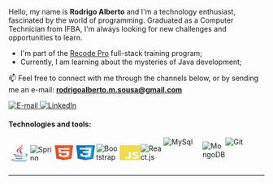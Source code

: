 Hello, my name is **Rodrigo Alberto** and I'm a technology enthusiast, fascinated by the world of programming. Graduated as a Computer Technician from IFBA, I'm always looking for new challenges and opportunities to learn.

- I'm part of the [Recode Pro](https://recodepro.org.br/) full-stack training program;
- Currently, I am learning about the mysteries of Java development;

📫 Feel free to connect with me through the channels below, or by sending me an e-mail: **rodrigoalberto.m.sousa@gmail.com**

<div>
    <a href='mailto:rodrigoalberto.m.sousa@gmail.com'>
      <img alt='E-mail' src='https://img.shields.io/badge/email-424B54.svg?&style=for-the-badge&logo=Gmail&logoColor=FFFFFF&color=424B54'>
    </a>
    <a href='https://www.linkedin.com/in/rodrigo-alberto-/'>
      <img alt='LinkedIn' src='https://img.shields.io/badge/LinkedIn-424B54.svg?&style=for-the-badge&logo=LinkedIn&logoColor=FFFFFF&color=424B54'>
    </a>
</div>

#### Technologies and tools:

<div style="display: flex; justify-content: center; align-items: center;">
        <img alt="Java" title='Java' height="35px" width="45px" src="https://raw.githubusercontent.com/devicons/devicon/2ae2a900d2f041da66e950e4d48052658d850630/icons/java/java-original.svg">
        <img alt="Spring" title='Spring' height="30px" width="45px" src="https://cdn.jsdelivr.net/gh/devicons/devicon/icons/spring/spring-original.svg">
        <img alt="HTML5" title='HTML5' height="30px" width="45px" src="https://raw.githubusercontent.com/devicons/devicon/master/icons/html5/html5-original.svg">
        <img alt="CSS3" title='CSS3' height="30px" width="45px" src="https://raw.githubusercontent.com/devicons/devicon/master/icons/css3/css3-original.svg">
        <img alt="Bootstrap" title='Bootstrap' height="35px" width="45px" src="https://cdn.jsdelivr.net/gh/devicons/devicon/icons/bootstrap/bootstrap-original.svg">
        <img alt="JavaScript" title='JavaScript' height="30px" width="45px" src="https://raw.githubusercontent.com/devicons/devicon/master/icons/javascript/javascript-plain.svg">
        <img alt="React.js" title='React.js' height="35px" width="45px" src="https://cdn.jsdelivr.net/gh/devicons/devicon/icons/react/react-original.svg">
        <img alt="MySql" title='MySql' height="60px" width="77px" src="https://cdn.jsdelivr.net/gh/devicons/devicon/icons/mysql/mysql-original-wordmark.svg">
        <img alt="MongoDB" title='MongoDB' height="45px" width="45px" src="https://cdn.jsdelivr.net/gh/devicons/devicon/icons/mongodb/mongodb-original.svg">
        <img alt="Git" title='Git' height="60px" width="77px" src="https://cdn.jsdelivr.net/gh/devicons/devicon/icons/git/git-plain-wordmark.svg">
</div>
<hr>
